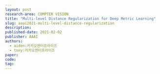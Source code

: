 ```yaml
---
layout: post
research-area: COMPTER VISION
title: "Multi-level Distance Regularization for Deep Metric Learning"
slug: aaai2021-multi-level-distance-regularization
description:
published-date: 2021-02-02
publisher: AAAI
authors:
  - aiden:카카오엔터프라이즈
  - tony:카카오엔터프라이즈
paper:
code:
tag:
---
```

